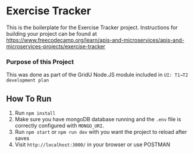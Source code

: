# Exercise Tracker

This is the boilerplate for the Exercise Tracker project. Instructions for building your project can be found at https://www.freecodecamp.org/learn/apis-and-microservices/apis-and-microservices-projects/exercise-tracker

### Purpose of this Project

This was done as part of the GridU Node.JS module included in `UI: T1→T2 development plan`

## How To Run

1. Run `npm install`
2. Make sure you have mongoDB database running and the `.env` file is correctly configured with `MONGO_URI`.
3. Run `npm start` or `npm run dev` with you want the project to reload after saves
4. Visit `http://localhost:3000/` in your browser or use POSTMAN
